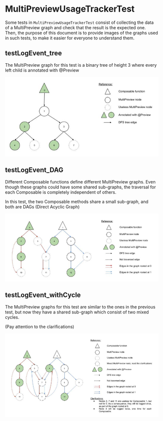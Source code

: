 # MultiPreviewUsageTrackerTest

Some tests in `MultiPreviewUsageTrackerTest` consist of collecting the data of a MultiPreview graph and check
that the result is the expected one. Then, the purpose of this document is to provide images of the graphs
used in such tests, to make it easier for everyone to understand them.

## testLogEvent_tree

The MultiPreview graph for this test is a binary tree of height 3 where every left child is annotated with
@Preview

![](MultiPreviewUsageTrackerTest_testLogEvent_tree.jpg)

## testLogEvent_DAG

Different Composable functions define different MultiPreview graphs. Even though these graphs could have
some shared sub-graphs, the traversal for each Composable is completely independent of others.

In this test, the two Composable methods share a small sub-graph, and both are DAGs (Direct Acyclic Graph)

![](MultiPreviewUsageTrackerTest_testLogEvent_DAG.jpg)

## testLogEvent_withCycle

The MultiPreview graphs for this test are similar to the ones in the previous test, but now they have a
shared sub-graph which consist of two mixed cycles.

(Pay attention to the clarifications)

![](MultiPreviewUsageTrackerTest_testLogEvent_withCycle.jpg)